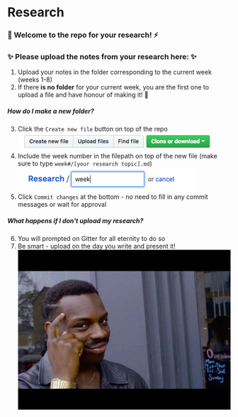 # Research

### :wave: Welcome to the repo for your research! :zap: </br>

### :sparkles: Please upload the notes from your research here: :sparkles:
1. Upload your notes in the folder corresponding to the current week (weeks 1-8)
2. If there **is no folder** for your current week, you are the first one to upload a file and have honour of making it! :tada:

##### How do I make a new folder?
3. Click the `Create new file` button on top of the repo </br>
![create file button](https://github.com/fac-15/Research/blob/master/CreateNewFile_button.png)
4. Include the week number in the filepath on top of the new file (make sure to type `week#/[your research topic].md`)</br>
![filepath](https://github.com/fac-15/Research/blob/master/Screen%20Shot%202018-10-30%20at%2019.43.53.png) 
5. Click `Commit changes` at the bottom - no need to fill in any commit messages or wait for approval

##### What happens if I don't upload my research?
6. You will prompted on Gitter for all eternity to do so 
7. Be smart - upload on the day you write and present it! </br>
![be smart](https://github.com/fac-15/Research/blob/master/memetastic.jpg) 
